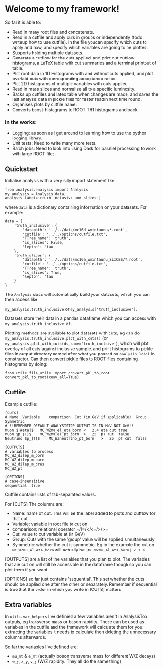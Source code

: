 # Welcome to my framework!
So far it is able to:
- Read in many root files and concatenate.
- Read in a cutfile and apply cuts in groups or independently (todo: writeup how to use cutfile). In the file youcan specify which cuts to apply and how, and specify which variables are going to be plotted.
- Supports holding multiple datasets.
- Generate a cutflow for the cuts applied, and print out cutflow histograms, a LaTeX table with cut summaries and a terminal printout of table.
- Plot root data in 1D Histograms with and without cuts applied, and plot overlaid cuts with corresponding acceptance ratios.
- Plot 2D histograms of multiple variables with cuts applied.
- Read in mass slices and normalise all to a specific luminosity.
- Backs up cutfiles and latex table when changes are made, and saves the last analysis data in pickle files for faster readin next time round.
- Organises plots by cutfile name.
- Converts boost-histograms to ROOT TH1 histograms and back

### In the works:
- Logging: as soon as I get around to learning how to use the python logging library.
- Unit tests: Need to write many more tests. 
- Batch jobs: Need to look into using Dask for parallel processing to work with large ROOT files.

## Quickstart
Initialise analysis with a very silly import statement like:

```
from analysis.analysis import Analysis
my_analysis = Analysis(data, analysis_label='truth_inclusive_and_slices')
```

where `data` is a dictionary containing information on your datasets. For example:
```
data = {
    'truth_inclusive': {
        'datapath': '../../data/mc16d_wmintaunu/*.root',
        'cutfile': '../../options/cutfile.txt',
        'TTree_name': 'truth',
        'is_slices': False,
        'lepton': 'tau'
    },
    'truth_slices': {
        'datapath': '../../data/mc16a_wmintaunu_SLICES/*.root',
        'cutfile': '../../options/cutfile.txt',
        'TTree_name': 'truth',
        'is_slices': True,
        'lepton': 'tau'
    }
}
```
The `Analysis` class will automatically build your datasets, which you can then access like 

`my_analysis.truth_inclusive` or `my_analysis['truth_inclusive']`.
 
Datasets store their data in a pandas dataframe which you can access with `my_analysis.truth_inclusive.df`. 

Plotting methods are available to plot datasets with cuts, eg can do
`my_analysis.truth_inclusive.plot_with_cuts()` (or `my_analysis.plot_with_cuts(ds_name='truth_inclsive'`), 
which will plot overlay of all cuts against inclusive sample, and print histograms to pickle files in output directory named after what you passed as `analysis_label` in constructor.
Can then convert pickle files to ROOT files containing histograms by doing:
```
from utils.file_utils import convert_pkl_to_root
convert_pkl_to_root(conv_all=True)
```

## Cutfile
Example cutfile:
```
[CUTS]
# Name	Variable	comparison	Cut (in GeV if applicable)	Group Symmetric
# !!REMEMBER DEFAULT ANALYSISTOP OUTPUT IS IN MeV NOT GeV!!
Muon $|#eta|$	MC_WZmu_el_eta_born	<	2.4	eta cut	true
Muon $p_{T}$	MC_WZmu_el_pt_born	>	25	pT cut	false
Neutrino $p_{T}$	MC_WZneutrino_pt_born	>	25	pT cut	false

[OUTPUTS]
# variables to process
MC_WZ_dilep_m_born
MC_WZ_dilep_m_bare
MC_WZ_dilep_m_dres
MC_WZ_pt

[OPTIONS]
# case-insensitive
sequential	true
```
Cutfile contains lists of tab-separated values. 

For [CUTS] The columns are:
- Name: name of cut. This will be the label added to plots and cutflow for that cut
- Variable: variable in root file to cut on
- comparison: relational operator =/!=/</<=/>/>=
- Cut: value to cut variable at (in GeV)
- Group: Cuts with the same 'group' value will be applied simultaneously
- Symmetric: whether the cut is symmetric. Eg in the example the cut on `MC_WZmu_el_eta_born` will actually be `|MC_WZmu_el_eta_born| < 2.4`

[OUTPUTS] are a list of the variables that you plan to plot. The variables that are cut on will still be accessible in the dataframe though so you can plot them if you want 

[OPTIONS] so far just contains 'sequential'. This set whether the cuts should be applied one after the other or separately. Remember if sequential is true that the order in which you write in [CUTS] matters

## Extra variables
In `utils.var_helpers` I've definied a few variables aren't in AnalysisTop outputs, eg transverse mass or boson rapidity. These can be used as variables in the cutfile and the framework will calculate them for you: extracting the variables it needs to calculate then deleting the unnecessary columns afterwards. 

So far the variables I've defined are:
- `mu_mt` & `e_mt` (actually boson transverse mass for different W/Z decays)
- `w_y`, `z_y`, `v_y` (W/Z rapidity. They all do the same thing)